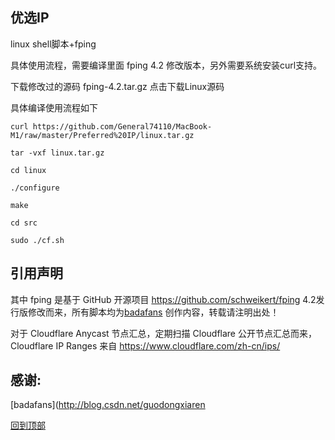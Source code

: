 ## 优选IP
linux shell脚本+fping  

具体使用流程，需要编译里面 fping 4.2 修改版本，另外需要系统安装curl支持。  

下载修改过的源码 fping-4.2.tar.gz 点击下载Linux源码  

具体编译使用流程如下  

`curl https://github.com/General74110/MacBook-M1/raw/master/Preferred%20IP/linux.tar.gz`

`tar -vxf linux.tar.gz`

`cd linux`

`./configure`

`make`

`cd src`

`sudo ./cf.sh`


## 引用声明
其中 fping 是基于 GitHub 开源项目 https://github.com/schweikert/fping 4.2发行版修改而来，所有脚本均为[badafans](https://github.com/badafans) 创作内容，转载请注明出处！  

对于 Cloudflare Anycast 节点汇总，定期扫描 Cloudflare 公开节点汇总而来，Cloudflare IP Ranges 来自 https://www.cloudflare.com/zh-cn/ips/  

## 感谢:
[badafans](http://blog.csdn.net/guodongxiaren  


  [回到顶部](#readme)  
